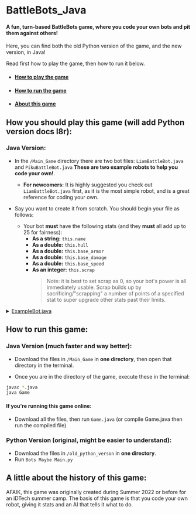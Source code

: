 # BattleBots_Java
#### A fun, turn-based BattleBots game, where you code your own bots and pit them against others!
Here, you can find both the old Python version of the game, and the new version, in Java!

Read first how to play the game, then how to run it below.
- #### [How to play the game](#how-you-should-play-this-game-will-add-python-version-docs-l8r)
- #### [How to run the game](#how-to-run-this-game)
- #### [About this game](#a-little-about-the-history-of-this-game)
## How you should play this game (will add Python version docs l8r):
### Java Version:
 - In the `/Main_Game` directory there are two bot files: `LiamBattleBot.java` and `PikuBattleBot.java` **These are two example robots to help you code your own!**.
     - **For newcomers:** It is highly suggested you check out `LiamBattleBot.java` first, as it is the most simple robot, and is a great reference for coding your own.
 
 - Say you want to create it from scratch. You should begin your file as follows:
    - Your bot **must** have the following stats (and they **must** all add up to 25 for fairness):
        - **As a string:** `this.name`
        - **As a double:** `this.hull`
        - **As a double:** `this.base_armor`
        - **As a double:** `this.base_damage`
        - **As a double:** `this.base_speed`
        - **As an integer:** `this.scrap`
          > Note: it is best to set scrap as 0, so your bot's power is all immediately usable. Scrap builds up by sacrificing/"scrapping" a number of points of a specified stat to super upgrade other stats past their limits.

<details>
  <summary><ins>ExampleBot.java</ins></summary>

 
  ```java
  class ExampleBot extends BattleBot
  {
      // The class constructor, where you define your bot's name and stats, along with extra variables and parameters that are unique to your bot.
      public BotXYZ()
      {
          this.name = "Example";
          this.hull = 5.0 * (HullValue);
          this.base_armor = 19.0;
          this.base_damage = 1.0;
          this.base_speed = 1.0;
          this.scrap = 0;
      }
      // The function where you code what the bot does. This must be titled take_turn.
      public void take_turn(BattleBot enemy)
      {
          // In this example, 'BotXYZ' uses RNG(random number generation) to decide what to do. However, the fun of it is that it's all up to you!
          // NOTE: Your bot is only able to do one move at a time. As such, program your bot in such a way that if you
          // plan to do a combo of moves, there is a placeholder variable so that it knows how far it is in the sequence, as the combo will be split into multiple turns.
          int rand = (int) (Math.random() * 10 + 1);
          if(rand < 7)
          {
              this.upgrade_hull();
          }
          else if(rand < 8)
          {
              this.attack(enemy);
          }
          else if(rand < 9)
          {
              this.upgrade_damage();
          }
          else if(rand < 10)
          {
              this.upgrade_speed();
          }
      }

    }
  ```
</details>

## How to run this game:
### Java Version (much faster and way better):
- Download the files in `/Main_Game` in **one directory**, then open that directory in the terminal.

- Once you are in the directory of the game, execute these in the terminal:
```zsh
javac *.java
java Game
```
#### If you're running this game online:
- Download all the files, then run `Game.java` (or compile Game.java then run the compiled file)
### Python Version (original, might be easier to understand):
 - Download the files in `/old_python_verson` in **one directory**.
 - Run `Bots Maybe Main.py`

## A little about the history of this game:
AFAIK, this game was originally created during Summer 2022 or before for an iDTech summer camp.
The basis of this game is that you code your own robot, giving it stats and an AI that tells it what to do.
